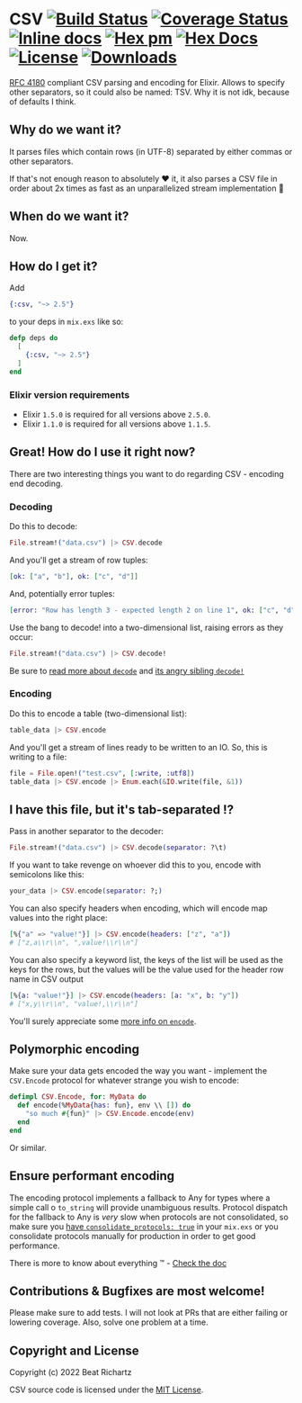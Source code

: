 # CSV [![Build Status](https://github.com/beatrichartz/csv/actions/workflows/ci.yml/badge.svg?branch=main)](https://github.com/beatrichartz/csv) [![Coverage Status](https://coveralls.io/repos/github/beatrichartz/csv/badge.svg?branch=main)](https://coveralls.io/github/beatrichartz/csv?branch=main) [![Inline docs](http://inch-ci.org/github/beatrichartz/csv.svg?branch=main)](http://inch-ci.org/github/beatrichartz/csv) [![Hex pm](http://img.shields.io/hexpm/v/csv.svg?style=flat)](https://hex.pm/packages/csv) [![Hex Docs](https://img.shields.io/badge/hex-docs-lightgreen.svg)](https://hexdocs.pm/csv/) [![License](https://img.shields.io/hexpm/l/csv.svg)](https://github.com/beatrichartz/csv/blob/main/LICENSE) [![Downloads](https://img.shields.io/hexpm/dw/csv.svg?style=flat)](https://hex.pm/packages/csv)

[RFC 4180](http://tools.ietf.org/html/rfc4180) compliant CSV parsing and encoding for Elixir. Allows to specify other separators, so it could also be named: TSV. Why it is not idk, because of defaults I think.

## Why do we want it?

It parses files which contain rows (in UTF-8) separated by either commas or other separators.

If that's not enough reason to absolutely :heart: it, it also parses a CSV file in order about 2x times as fast as an unparallelized stream implementation :rocket:

## When do we want it?

Now.

## How do I get it?

Add
```elixir
{:csv, "~> 2.5"}
```
to your deps in `mix.exs` like so:

```elixir
defp deps do
  [
    {:csv, "~> 2.5"}
  ]
end
```

### Elixir version requirements
* Elixir `1.5.0` is required for all versions above `2.5.0`.
* Elixir `1.1.0` is required for all versions above `1.1.5`.

## Great! How do I use it right now?

There are two interesting things you want to do regarding CSV - encoding end decoding.

### Decoding

Do this to decode:

````elixir
File.stream!("data.csv") |> CSV.decode
````

And you'll get a stream of row tuples:
````elixir
[ok: ["a", "b"], ok: ["c", "d"]]
````

And, potentially error tuples:
````elixir
[error: "Row has length 3 - expected length 2 on line 1", ok: ["c", "d"]]
````

Use the bang to decode! into a two-dimensional list, raising errors as they
occur:
````elixir
File.stream!("data.csv") |> CSV.decode!
````

Be sure to [read more about `decode`](https://hexdocs.pm/csv/CSV.html#decode/2)
and [its angry sibling `decode!`](https://hexdocs.pm/csv/CSV.html#decode!/2)

### Encoding

Do this to encode a table (two-dimensional list):

````elixir
table_data |> CSV.encode
````

And you'll get a stream of lines ready to be written to an IO.
So, this is writing to a file:

````elixir
file = File.open!("test.csv", [:write, :utf8])
table_data |> CSV.encode |> Enum.each(&IO.write(file, &1))
````

## I have this file, but it's tab-separated :interrobang:

Pass in another separator to the decoder:

````elixir
File.stream!("data.csv") |> CSV.decode(separator: ?\t)
````

If you want to take revenge on whoever did this to you, encode with semicolons
like this:

````elixir
your_data |> CSV.encode(separator: ?;)
````

You can also specify headers when encoding, which will encode map values into
the right place:

````elixir
[%{"a" => "value!"}] |> CSV.encode(headers: ["z", "a"])
# ["z,a\\r\\n", ",value!\\r\\n"]
````

You can also specify a keyword list, the keys of the list will be used as the keys for the rows, 
but the values will be the value used for the header row name in CSV output

````elixir
[%{a: "value!"}] |> CSV.encode(headers: [a: "x", b: "y"])
# ["x,y\\r\\n", "value!,\\r\\n"]
````

You'll surely appreciate some [more info on `encode`](https://hexdocs.pm/csv/CSV.html#encode/2).

## Polymorphic encoding

Make sure your data gets encoded the way you want - implement the `CSV.Encode`
protocol for whatever strange you wish to encode:

````elixir
defimpl CSV.Encode, for: MyData do
  def encode(%MyData{has: fun}, env \\ []) do
    "so much #{fun}" |> CSV.Encode.encode(env)
  end
end
````

Or similar.

## Ensure performant encoding

The encoding protocol implements a fallback to Any for types where a simple call
o `to_string` will provide unambiguous results. Protocol dispatch for the
fallback to Any is *very* slow when protocols are not consolidated, so make sure
you [have `consolidate_protocols: true`](http://blog.plataformatec.com.br/2015/04/build-embedded-and-start-permanent-in-elixir-1-0-4/)
in your `mix.exs` or you consolidate protocols manually for production in order
to get good performance.

There is more to know about everything :tm: - [Check the doc](http://hexdocs.pm/csv/)

## Contributions & Bugfixes are most welcome!

Please make sure to add tests. I will not look at PRs that are
either failing or lowering coverage. Also, solve one problem at
a time.

## Copyright and License

Copyright (c) 2022 Beat Richartz

CSV source code is licensed under the [MIT License](https://github.com/beatrichartz/csv/blob/main/LICENSE).
